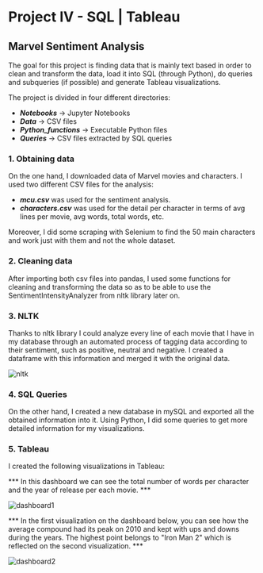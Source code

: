 # Project lV - SQL | Tableau



## Marvel Sentiment Analysis
The goal for this project is finding data that is mainly text based in order to clean and transform the data, load it into SQL (through Python), do queries and subqueries (if possible) and generate Tableau visualizations.

The project is divided in four different directories: 
* ***Notebooks*** -> Jupyter Notebooks
* ***Data*** -> CSV files
* ***Python_functions*** -> Executable Python files
* ***Queries*** -> CSV files extracted by SQL queries

### 1. Obtaining data
On the one hand, I downloaded data of Marvel movies and characters. 
I used two different CSV files for the analysis:
- ***mcu.csv*** was used for the sentiment analysis.
- ***characters.csv*** was used for the detail per character in terms of avg lines per movie, avg words, total words, etc.

Moreover, I did some scraping with Selenium to find the 50 main characters and work just with them and not the whole dataset.  

### 2. Cleaning data
After importing both csv files into pandas, I used some functions for cleaning and transforming the data so as to be able to use the SentimentIntensityAnalyzer from nltk library later on. 

### 3. NLTK
Thanks to nltk library I could analyze every line of each movie that I have in my database through an automated process of tagging data according to their sentiment, such as positive, neutral and negative. 
I created a dataframe with this information and merged it with the original data.

![nltk](https://github.com/lauurasarabia/project4/blob/main/images/nltk.png?raw=true)

### 4. SQL Queries
On the other hand, I created a new database in mySQL and exported all the obtained information into it. Using Python, I did some queries to get more detailed information for my visualizations.

### 5.  Tableau
I created the following visualizations in Tableau:

*** In this dashboard we can see the total number of words per character and the year of release per each movie. ***

![dashboard1](https://github.com/lauurasarabia/project4/blob/main/images/movies_characters.png?raw=true)

*** In the first visualization on the dashboard below, you can see how the average compound had its peak on 2010 and kept with ups and downs during the years. The highest point belongs to "Iron Man 2" which is reflected on the second visualization. ***

![dashboard2](https://github.com/lauurasarabia/project4/blob/main/images/compound.png?raw=true)

